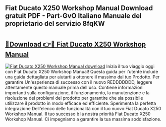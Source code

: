 ## Fiat Ducato X250 Workshop Manual Download gratuit PDF - Part-GvO Italiano Manuale del proprietario del servizio 8fqKW

# <h2><a href="http://dfa4cn8.blite.top/?on=Fiat+Ducato+X250+Workshop+Manual">🔗Download 👉🔴 Fiat Ducato X250 Workshop Manual</a></h2>

[![Fiat Ducato X250 Workshop Manual download](https://i.imgur.com/lujVjoI.png)](http://dfa4cn8.blite.top/?on=Fiat+Ducato+X250+Workshop+Manual)
Inizia il tuo viaggio oggi con Fiat Ducato X250 Workshop Manual! Questa guida per l'utente include una guida dettagliata per aiutarti a ottenere il massimo dal tuo Prodotto. Per garantire Un'esperienza di successo con il nuovo REDDDDDDD, leggere attentamente questo manuale prima dell'uso. Contiene informazioni importanti sulla configurazione, il funzionamento, la manutenzione e la risoluzione dei problemi del prodotto per garantire che sia possibile utilizzare il prodotto in modo efficace ed efficiente. Sperimenta la perfetta integrazione Dell'elenco delle funzionalità con il tuo nuovo Fiat Ducato X250 Workshop Manual. Il tuo successo è la nostra priorità Fiat Ducato X250 Workshop Manual. Ci impegniamo a garantire la tua massima soddisfazione.
